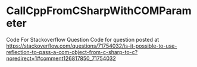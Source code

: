 # CallCppFromCSharpWithCOMParameter
Code For Stackoverflow Question
Code for question posted at https://stackoverflow.com/questions/71754032/is-it-possible-to-use-reflection-to-pass-a-com-object-from-c-sharp-to-c?noredirect=1#comment126817850_71754032
